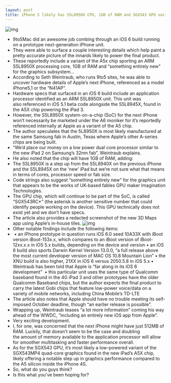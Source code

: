```yaml
---
layout: post
title: iPhone 5 likely has S5L8950X CPU, 1GB of RAM and SGX543 GPU variant
---
```

![img](http://media.idownloadblog.com/wp-content/uploads/2012/05/iPhone-5-Liquidmetal-concept-image-002.jpg)
* 9to5Mac did an awesome job combing through an iOS 6 build running on a prototype next-generation iPhone unit.
* They were able to surface a couple interesting details which help paint a pretty accurate picture of the innards likely to power the final product.
* These reportedly include a variant of the A5x chip sporting an ARM S5L8950X processing core, 1GB of RAM and “something entirely new” for the graphics subsystem…
* According to Seth Weintraub, who runs 9to5 sites, he was able to uncover hardware details of Apple’s next iPhone, referenced as a model iPhone5,1 or the “N41AP”.
* Hardware specs that surfaced in an iOS 6 build include an application processor identified as an ARM S5L8950X unit. This unit was also referenced in iOS 5.1 beta code alongside the S5L8945X, found in the A5X chip powering the iPad 3.
* However, the S5L8950X system-on-a-chip (SoC) for the next iPhone won’t necessarily be marketed under the A6 moniker for it’s reportedly referenced internally at Apple as a variant of the A5 chip.
* The author speculates that the 5L8950X is most likely manufactured at the same Samsung fab in Austin, Texas where Apple’s other A-series chips are being built.
* “We’d place our money on a low power dual core processor similar to the new iPad 2 on Samsung’s 32nm fab”, Weintraub explains.
* He also noted that the chip will have 1GB of RAM, adding:
* The S5L8950X is a step up from the S5L8940X on the previous iPhone and the S5L8945X on the ‘new’ iPad but we’re not sure what that means in terms of cores, processor speed or fab size.
* Code strings also suggest “something entirely new” for the graphics unit that appears to be the works of UK-based fables GPU maker Imagination Technologies.
* The GPU chip, which will continue to be part of the SoC, is called “SGX543RC*” (the asterisk is another sensitive number that could identify people working on the device). This GPU technically does not exist yet and we don’t have specs.
* The article also provides a redacted screenshot of the new 3D Maps app using Apple’s in-house tiles.
![img](http://media.idownloadblog.com/wp-content/uploads/2012/05/iOS-6-Maps-9to5MAc-screenshot-002.jpg)
* Other notable findings include the following items:
*  • an iPhone prototype in question runs iOS 6.0 seed 10A33X with iBoot version iBoot-153x.x, which compares to an iBoot version of iBoot-12xx.x.x in iOS 5.x builds, depending on the device and version • an iOS 6 build also sports Darwin Kernel Version 13.0.0, “a full release above the most current developer version of MAC OS 10.8 Mountain Lion” • the XNU build is also higher, 21XX in iOS 6 versus 2050.5.8 in iOS 5.x • Weintraub has been told that Apple is “far along in its iOS 6 development”  • this particular unit uses the same type of Qualcomm baseband found in the 4G iPad 3 and other prototypes have the older Qualcomm Baseband chips, but the author expects the final product to carry the latest Gobi chips that feature low-power voice/data on a variety of mobile networks, including China Mobile’s TD-LTE
* The article also notes that Apple should have no trouble meeting its self-imposed October deadline, though “an earlier release is possible”.
* Wrapping up, Weintraub teases “a lot more information” coming his way ahead of the WWDC, “including an entirely new iOS app from Apple”.
* Very exciting development.
* I, for one, was concerned that the next iPhone might have just 512MB of RAM. Luckily, that doesn’t seem to be the case and doubling the amount of memory available to the application processor will allow for smoother multitasking and faster performance overall.
* As for the SGX543 GPU, it’s most likely a low-powered variant of the SGX543MP4 quad-core graphics found in the new iPad’s A5X chip, likely offering a notable step up in graphics performance compared to the A5 silicon inside the iPhone 4S.
* So, what do you guys think?
* Is this what you’ve been hoping for?

